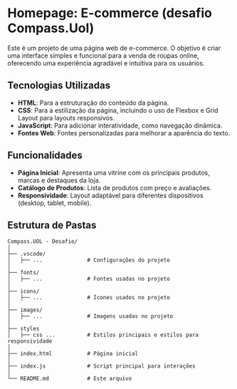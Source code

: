 # Homepage: E-commerce (desafio Compass.Uol)

Este é um projeto de uma página web de e-commerce. O objetivo é criar uma interface simples e funcional para a venda de roupas online, oferecendo uma experiência agradável e intuitiva para os usuários.

## Tecnologias Utilizadas

- **HTML**: Para a estruturação do conteúdo da página.
- **CSS**: Para a estilização da página, incluindo o uso de Flexbox e Grid Layout para layouts responsivos.
- **JavaScript**: Para adicionar interatividade, como navegação dinâmica.
- **Fontes Web**: Fontes personalizadas para melhorar a aparência do texto.

## Funcionalidades

- **Página Inicial**: Apresenta uma vitrine com os principais produtos, marcas e destaques da loja.
- **Catálogo de Produtos**: Lista de produtos com preço e avaliações.
- **Responsividade**: Layout adaptável para diferentes dispositivos (desktop, tablet, mobile).

## Estrutura de Pastas

```
Compass.UOL - Desafio/
│
├── .vscode/
│   ├── ...              # Configurações do projeto
│
├── fonts/
│   ├── ...              # Fontes usadas no projeto
│
├── icons/
│   ├── ...              # Ícones usados no projeto
│
├── images/
│   ├── ...              # Imagens usadas no projeto
│
├── styles              
│   ├── css ...          # Estilos principais e estilos para responsividade
│
├── index.html           # Página inicial
│
├── index.js             # Script principal para interações  
│      
└── README.md            # Este arquivo

